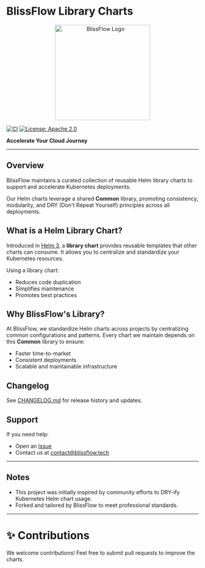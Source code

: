 # BlissFlow Library Charts

<p align="center">
  <img src="https://blissflow.tech/_next/image?url=%2Flogo.jpg&w=1920&q=75" alt="BlissFlow Logo" width="250"/>
</p>

[![CI](https://github.com/blissflow-tech/library-charts/actions/workflows/charts-release.yaml/badge.svg)](https://github.com/blissflow-tech/library-charts/actions)
[![License: Apache 2.0](https://img.shields.io/badge/License-Apache%202.0-blue.svg)](LICENSE)

**Accelerate Your Cloud Journey**

---

## Overview

BlissFlow maintains a curated collection of reusable Helm library charts to support and accelerate Kubernetes deployments.

Our Helm charts leverage a shared **Common** library, promoting consistency, modularity, and DRY (Don't Repeat Yourself) principles across all deployments.

## What is a Helm Library Chart?

Introduced in [Helm 3](https://helm.sh/docs/topics/library_charts/), a **library chart** provides reusable templates that other charts can consume. It allows you to centralize and standardize your Kubernetes resources.

Using a library chart:
- Reduces code duplication
- Simplifies maintenance
- Promotes best practices

## Why BlissFlow's Library?

At BlissFlow, we standardize Helm charts across projects by centralizing common configurations and patterns.
Every chart we maintain depends on this **Common** library to ensure:
- Faster time-to-market
- Consistent deployments
- Scalable and maintainable infrastructure

## Changelog

See [CHANGELOG.md](https://github.com/blissflow-tech/library-charts/tree/main/charts/stable/common#changelog) for release history and updates.

## Support

If you need help:
- Open an [Issue](https://github.com/blissflow-tech/library-charts/issues)
- Contact us at [contact@blissflow.tech](mailto:contact@blissflow.tech)

---

## Notes

- This project was initially inspired by community efforts to DRY-ify Kubernetes Helm chart usage.
- Forked and tailored by BlissFlow to meet professional standards.

---

# ✨ Contributions

We welcome contributions! Feel free to submit pull requests to improve the charts.
